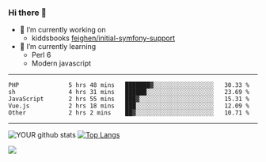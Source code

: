 ### Hi there 👋

- 🔭 I’m currently working on
  - kiddsbooks [feighen/initial-symfony-support](https://github.com/noondaysun/kiddsbooks.com/tree/feighen/initial-symfony-support)
- 🌱 I’m currently learning
  - Perl 6
  - Modern javascript

---
<!--START_SECTION:waka-->

```text
PHP              5 hrs 48 mins   ███████▓░░░░░░░░░░░░░░░░░   30.33 %
sh               4 hrs 31 mins   ██████░░░░░░░░░░░░░░░░░░░   23.69 %
JavaScript       2 hrs 55 mins   ███▓░░░░░░░░░░░░░░░░░░░░░   15.31 %
Vue.js           2 hrs 18 mins   ███░░░░░░░░░░░░░░░░░░░░░░   12.09 %
Other            2 hrs 2 mins    ██▓░░░░░░░░░░░░░░░░░░░░░░   10.71 %
```

<!--END_SECTION:waka-->
---
![YOUR github stats](https://github-readme-stats.vercel.app/api?username=noondaysun&show_icons=true&theme=onedark) [![Top Langs](https://github-readme-stats.vercel.app/api/top-langs/?username=noondaysun&layout=compact&theme=onedark)](https://github.com/anuraghazra/github-readme-stats)

[<img src="https://img.shields.io/badge/linkedin-%230077B5.svg?&style=for-the-badge&logo=linkedin&logoColor=white" />](https://www.linkedin.com/in/feighen-oosterbroek-9630a514a/)

<!--
**noondaysun/noondaysun** is a ✨ _special_ ✨ repository because its `README.md` (this file) appears on your GitHub profile.

Here are some ideas to get you started:

- 🔭 I’m currently working on ...
- 🌱 I’m currently learning ...
- 👯 I’m looking to collaborate on ...
- 🤔 I’m looking for help with ...
- 💬 Ask me about ...
- 📫 How to reach me: ...
- 😄 Pronouns: ...
- ⚡ Fun fact: ...
-->
